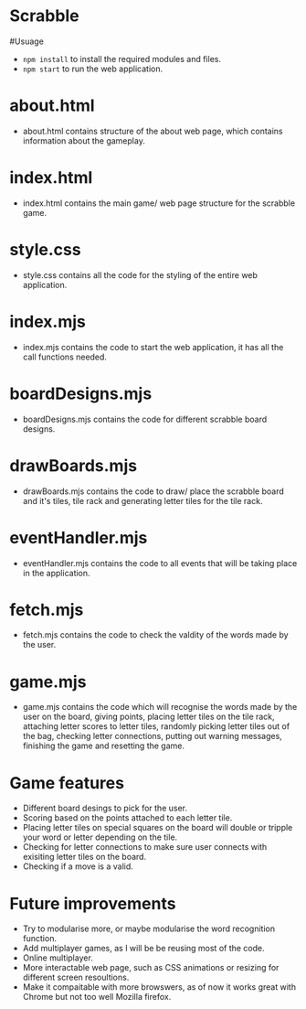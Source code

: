 # Scrabble

#Usuage
* `npm install` to install the required modules and files.
* `npm start` to run the web application.

# about.html 
* about.html contains structure of the about web page, which contains information about the gameplay.
# index.html
* index.html contains the main game/ web page structure for the scrabble game.
# style.css
* style.css contains all the code for the styling of the entire web application.
# index.mjs 
* index.mjs contains the code to start the web application, it has all the call functions needed.
# boardDesigns.mjs
* boardDesigns.mjs contains the code for different scrabble board designs.
# drawBoards.mjs
* drawBoards.mjs contains the code to draw/ place the scrabble board and it's tiles, tile rack and generating letter tiles for the tile rack.
# eventHandler.mjs
* eventHandler.mjs contains the code to all events that will be taking place in the application.
# fetch.mjs
* fetch.mjs contains the code to check the valdity of the words made by the user.
# game.mjs
* game.mjs contains the code which will recognise the words made by the user on the board, giving points, placing letter tiles on the tile rack, attaching letter scores to letter tiles, randomly picking letter tiles out of the bag, checking letter connections, putting out warning messages, finishing the game and resetting the game.

# Game features
* Different board desings to pick for the user.
* Scoring based on the points attached to each letter tile.
* Placing letter tiles on special squares on the board will double or tripple your word or letter depending on the tile.
* Checking for letter connections to make sure user connects with exisiting letter tiles on the board.
* Checking if a move is a valid.

# Future improvements
* Try to modularise more, or maybe modularise the word recognition function.
* Add multiplayer games, as I will be be reusing most of the code.
* Online multiplayer.
* More interactable web page, such as CSS animations or resizing for different screen resoultions.
* Make it compaitable with more browswers, as of now it works great with Chrome but not too well Mozilla firefox.




